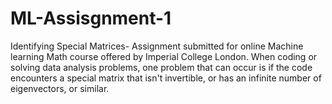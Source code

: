 # ML-Assisgnment-1
Identifying Special Matrices- Assignment submitted for online Machine learning Math course offered by Imperial College London. 
When coding or solving data analysis problems, one problem that can  occur is if the code encounters a special matrix that isn't invertible,  or has an infinite number of eigenvectors, or similar.
